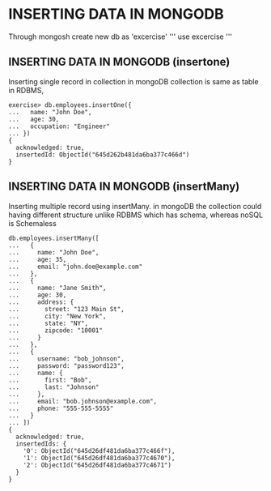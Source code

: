 # INSERTING DATA IN MONGODB

Through mongosh create new db as 'excercise'
'''
use excercise
'''

## INSERTING DATA IN MONGODB (insertone)
Inserting single record in collection in mongoDB collection is same as table in RDBMS, 

```
exercise> db.employees.insertOne({
...   name: "John Doe",
...   age: 30,
...   occupation: "Engineer"
... })
{
  acknowledged: true,
  insertedId: ObjectId("645d262b481da6ba377c466d")
}
```

## INSERTING DATA IN MONGODB (insertMany)

Inserting multiple record using insertMany. in mongoDB the collection could having different structure unlike RDBMS which has schema, whereas noSQL is Schemaless
```
db.employees.insertMany([
...   {
...     name: "John Doe",
...     age: 35,
...     email: "john.doe@example.com"
...   },
...   {
...     name: "Jane Smith",
...     age: 30,
...     address: {
...       street: "123 Main St",
...       city: "New York",
...       state: "NY",
...       zipcode: "10001"
...     }
...   },
...   {
...     username: "bob_johnson",
...     password: "password123",
...     name: {
...       first: "Bob",
...       last: "Johnson"
...     },
...     email: "bob.johnson@example.com",
...     phone: "555-555-5555"
...   }
... ])
{
  acknowledged: true,
  insertedIds: {
    '0': ObjectId("645d26df481da6ba377c466f"),
    '1': ObjectId("645d26df481da6ba377c4670"),
    '2': ObjectId("645d26df481da6ba377c4671")
  }
}
```
